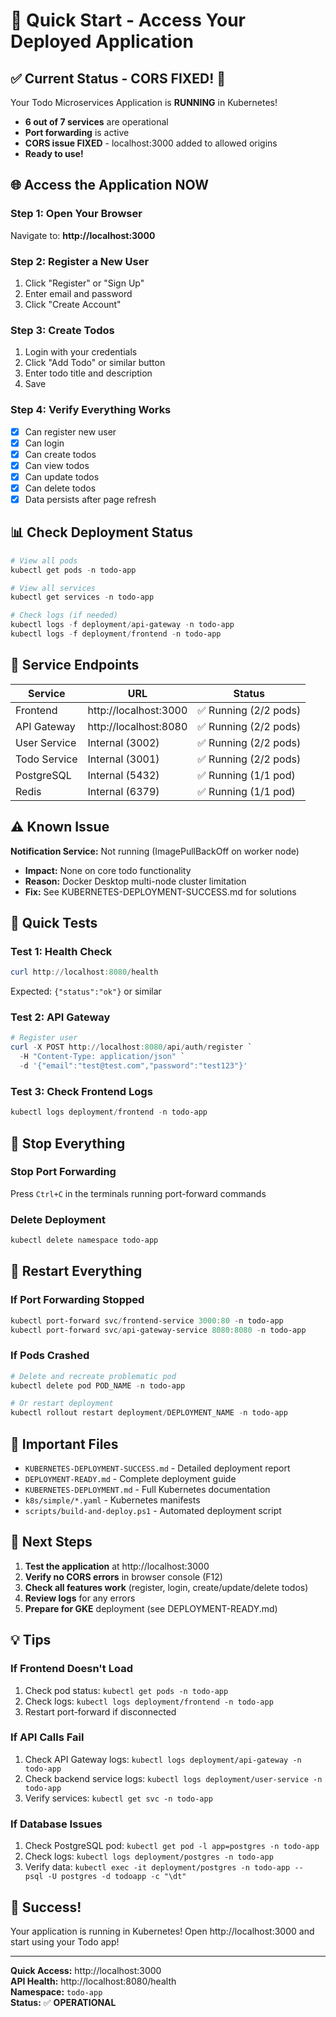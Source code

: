 # 🚀 Quick Start - Access Your Deployed Application

## ✅ Current Status - CORS FIXED! 🎉

Your Todo Microservices Application is **RUNNING** in Kubernetes!

- **6 out of 7 services** are operational
- **Port forwarding** is active
- **CORS issue FIXED** - localhost:3000 added to allowed origins
- **Ready to use!**

## 🌐 Access the Application NOW

### Step 1: Open Your Browser

Navigate to: **http://localhost:3000**

### Step 2: Register a New User

1. Click "Register" or "Sign Up"
2. Enter email and password
3. Click "Create Account"

### Step 3: Create Todos

1. Login with your credentials
2. Click "Add Todo" or similar button
3. Enter todo title and description
4. Save

### Step 4: Verify Everything Works

- [x] Can register new user
- [x] Can login
- [x] Can create todos
- [x] Can view todos
- [x] Can update todos
- [x] Can delete todos
- [x] Data persists after page refresh

## 📊 Check Deployment Status

```powershell
# View all pods
kubectl get pods -n todo-app

# View all services
kubectl get services -n todo-app

# Check logs (if needed)
kubectl logs -f deployment/api-gateway -n todo-app
kubectl logs -f deployment/frontend -n todo-app
```

## 🔗 Service Endpoints

| Service      | URL                   | Status                |
| ------------ | --------------------- | --------------------- |
| Frontend     | http://localhost:3000 | ✅ Running (2/2 pods) |
| API Gateway  | http://localhost:8080 | ✅ Running (2/2 pods) |
| User Service | Internal (3002)       | ✅ Running (2/2 pods) |
| Todo Service | Internal (3001)       | ✅ Running (2/2 pods) |
| PostgreSQL   | Internal (5432)       | ✅ Running (1/1 pod)  |
| Redis        | Internal (6379)       | ✅ Running (1/1 pod)  |

## ⚠️ Known Issue

**Notification Service:** Not running (ImagePullBackOff on worker node)

- **Impact:** None on core todo functionality
- **Reason:** Docker Desktop multi-node cluster limitation
- **Fix:** See KUBERNETES-DEPLOYMENT-SUCCESS.md for solutions

## 🧪 Quick Tests

### Test 1: Health Check

```powershell
curl http://localhost:8080/health
```

Expected: `{"status":"ok"}` or similar

### Test 2: API Gateway

```powershell
# Register user
curl -X POST http://localhost:8080/api/auth/register `
  -H "Content-Type: application/json" `
  -d '{"email":"test@test.com","password":"test123"}'
```

### Test 3: Check Frontend Logs

```powershell
kubectl logs deployment/frontend -n todo-app
```

## 🛑 Stop Everything

### Stop Port Forwarding

Press `Ctrl+C` in the terminals running port-forward commands

### Delete Deployment

```powershell
kubectl delete namespace todo-app
```

## 🔄 Restart Everything

### If Port Forwarding Stopped

```powershell
kubectl port-forward svc/frontend-service 3000:80 -n todo-app
kubectl port-forward svc/api-gateway-service 8080:8080 -n todo-app
```

### If Pods Crashed

```powershell
# Delete and recreate problematic pod
kubectl delete pod POD_NAME -n todo-app

# Or restart deployment
kubectl rollout restart deployment/DEPLOYMENT_NAME -n todo-app
```

## 📁 Important Files

- `KUBERNETES-DEPLOYMENT-SUCCESS.md` - Detailed deployment report
- `DEPLOYMENT-READY.md` - Complete deployment guide
- `KUBERNETES-DEPLOYMENT.md` - Full Kubernetes documentation
- `k8s/simple/*.yaml` - Kubernetes manifests
- `scripts/build-and-deploy.ps1` - Automated deployment script

## 🎯 Next Steps

1. **Test the application** at http://localhost:3000
2. **Verify no CORS errors** in browser console (F12)
3. **Check all features work** (register, login, create/update/delete todos)
4. **Review logs** for any errors
5. **Prepare for GKE** deployment (see DEPLOYMENT-READY.md)

## 💡 Tips

### If Frontend Doesn't Load

1. Check pod status: `kubectl get pods -n todo-app`
2. Check logs: `kubectl logs deployment/frontend -n todo-app`
3. Restart port-forward if disconnected

### If API Calls Fail

1. Check API Gateway logs: `kubectl logs deployment/api-gateway -n todo-app`
2. Check backend service logs: `kubectl logs deployment/user-service -n todo-app`
3. Verify services: `kubectl get svc -n todo-app`

### If Database Issues

1. Check PostgreSQL pod: `kubectl get pod -l app=postgres -n todo-app`
2. Check logs: `kubectl logs deployment/postgres -n todo-app`
3. Verify data: `kubectl exec -it deployment/postgres -n todo-app -- psql -U postgres -d todoapp -c "\dt"`

## 🎉 Success!

Your application is running in Kubernetes! Open http://localhost:3000 and start using your Todo app!

---

**Quick Access:** http://localhost:3000  
**API Health:** http://localhost:8080/health  
**Namespace:** `todo-app`  
**Status:** ✅ **OPERATIONAL**
